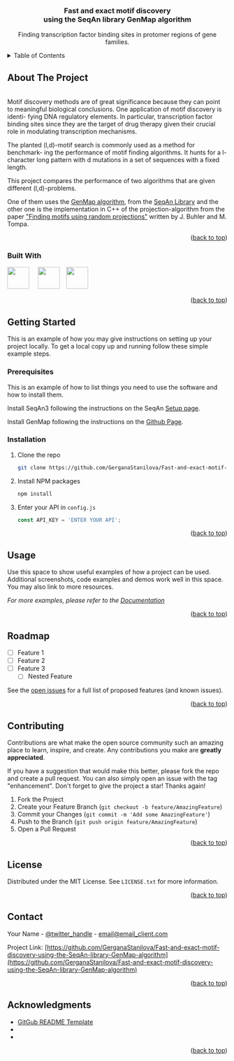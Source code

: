 <!-- Improved compatibility of back to top link: See: https://github.com/othneildrew/Best-README-Template/pull/73 -->
<a name="readme-top"></a>
<!--
*** Thanks for checking out the Best-README-Template. If you have a suggestion
*** that would make this better, please fork the repo and create a pull request
*** or simply open an issue with the tag "enhancement".
*** Don't forget to give the project a star!
*** Thanks again! Now go create something AMAZING! :D
-->



<!-- PROJECT SHIELDS -->
<!--
*** I'm using markdown "reference style" links for readability.
*** Reference links are enclosed in brackets [ ] instead of parentheses ( ).
*** See the bottom of this document for the declaration of the reference variables
*** for contributors-url, forks-url, etc. This is an optional, concise syntax you may use.
*** https://www.markdownguide.org/basic-syntax/#reference-style-links
-->


<!-- PROJECT LOGO -->
<br />
<div align="center">
  
<h3 align="center">Fast and exact motif discovery <br />using the SeqAn library GenMap algorithm</h3>
  <p align="center">
    Finding transcription factor binding sites in protomer regions of gene families.
  </p>
</div>



<!-- TABLE OF CONTENTS -->
<details>
  <summary>Table of Contents</summary>
  <ol>
    <li>
      <a href="#about-the-project">About The Project</a>
      <ul>
        <li><a href="#built-with">Built With</a></li>
      </ul>
    </li>
    <li>
      <a href="#getting-started">Getting Started</a>
      <ul>
        <li><a href="#prerequisites">Prerequisites</a></li>
        <li><a href="#installation">Installation</a></li>
      </ul>
    </li>
    <li><a href="#usage">Usage</a></li>
    <li><a href="#roadmap">Roadmap</a></li>
    <li><a href="#contributing">Contributing</a></li>
    <li><a href="#license">License</a></li>
    <li><a href="#contact">Contact</a></li>
    <li><a href="#acknowledgments">Acknowledgments</a></li>
  </ol>
</details>



<!-- ABOUT THE PROJECT -->
## About The Project
<br />
Motif discovery methods are of great significance because they can point to
meaningful biological conclusions. One application of motif discovery is identi-
fying DNA regulatory elements. In particular, transcription factor binding sites
since they are the target of drug therapy given their crucial role in modulating
transcription mechanisms.

The planted (l,d)-motif search is commonly used as a method for benchmark-
ing the performance of motif finding algorithms. It hunts for a l-character long
pattern with d mutations in a set of sequences with a fixed length.

This project compares the performance of two algorithms that are given different (l,d)-problems.

One of them uses the <a href="https://github.com/cpockrandt/genmap" target="_blank" rel="noopener noreferrer">GenMap algorithm</a>, from the <a href="https://docs.seqan.de/seqan/3-master-dev/index.html" target="_blank" rel="noopener noreferrer">SeqAn Library</a> and the other one is the implementation in C++ of the projection-algorithm from the paper 
 <a href="https://pubmed.ncbi.nlm.nih.gov/12015879/" target="_blank" rel="noopener noreferrer">"Finding motifs using random projections"</a> written by J. Buhler and M. Tompa.

<p align="right">(<a href="#readme-top">back to top</a>)</p>



### Built With

<img height="50" src="https://docs.seqan.de/seqan/3-master-dev/seqan_logo.svg" /> &nbsp;&nbsp;&nbsp;&nbsp;<img height="50" src="https://upload.wikimedia.org/wikipedia/commons/1/18/ISO_C%2B%2B_Logo.svg" /> &nbsp;&nbsp;&nbsp;<img height="50" src="https://www.vectorlogo.zone/logos/cmake/cmake-ar21.svg" />


<p align="right">(<a href="#readme-top">back to top</a>)</p>



<!-- GETTING STARTED -->
## Getting Started

This is an example of how you may give instructions on setting up your project locally.
To get a local copy up and running follow these simple example steps.

### Prerequisites

This is an example of how to list things you need to use the software and how to install them.

Install SeqAn3 following the instructions on the SeqAn <a href=" https://docs.seqan.de/seqan/3-master-dev/usergroup0.html" target="_blank" rel="noopener noreferrer">Setup page</a>.

Install GenMap following the instructions on the <a href="https://github.com/cpockrandt/genmap#installation" target="_blank" rel="noopener noreferrer">Github Page</a>.



### Installation

1. Clone the repo
   ```sh
   git clone https://github.com/GerganaStanilova/Fast-and-exact-motif-discovery-using-the-SeqAn-library-GenMap-algorithm.git
   ```
3. Install NPM packages
   ```sh
   npm install
   ```
4. Enter your API in `config.js`
   ```js
   const API_KEY = 'ENTER YOUR API';
   ```

<p align="right">(<a href="#readme-top">back to top</a>)</p>



<!-- USAGE EXAMPLES -->
## Usage

Use this space to show useful examples of how a project can be used. Additional screenshots, code examples and demos work well in this space. You may also link to more resources.

_For more examples, please refer to the [Documentation](https://example.com)_

<p align="right">(<a href="#readme-top">back to top</a>)</p>



<!-- ROADMAP -->
## Roadmap

- [ ] Feature 1
- [ ] Feature 2
- [ ] Feature 3
    - [ ] Nested Feature

See the [open issues](https://github.com/GerganaStanilova/Fast-and-exact-motif-discovery-using-the-SeqAn-library-GenMap-algorithm/issues) for a full list of proposed features (and known issues).

<p align="right">(<a href="#readme-top">back to top</a>)</p>



<!-- CONTRIBUTING -->
## Contributing

Contributions are what make the open source community such an amazing place to learn, inspire, and create. Any contributions you make are **greatly appreciated**.

If you have a suggestion that would make this better, please fork the repo and create a pull request. You can also simply open an issue with the tag "enhancement".
Don't forget to give the project a star! Thanks again!

1. Fork the Project
2. Create your Feature Branch (`git checkout -b feature/AmazingFeature`)
3. Commit your Changes (`git commit -m 'Add some AmazingFeature'`)
4. Push to the Branch (`git push origin feature/AmazingFeature`)
5. Open a Pull Request

<p align="right">(<a href="#readme-top">back to top</a>)</p>



<!-- LICENSE -->
## License

Distributed under the MIT License. See `LICENSE.txt` for more information.

<p align="right">(<a href="#readme-top">back to top</a>)</p>



<!-- CONTACT -->
## Contact

Your Name - [@twitter_handle](https://twitter.com/twitter_handle) - email@email_client.com

Project Link: [https://github.com/GerganaStanilova/Fast-and-exact-motif-discovery-using-the-SeqAn-library-GenMap-algorithm](https://github.com/GerganaStanilova/Fast-and-exact-motif-discovery-using-the-SeqAn-library-GenMap-algorithm)

<p align="right">(<a href="#readme-top">back to top</a>)</p>



<!-- ACKNOWLEDGMENTS -->
## Acknowledgments

* [GitGub README Template](https://github.com/othneildrew/Best-README-Template)
* []()
* []()

<p align="right">(<a href="#readme-top">back to top</a>)</p>



<!-- MARKDOWN LINKS & IMAGES -->
<!-- https://www.markdownguide.org/basic-syntax/#reference-style-links -->
[contributors-url]: https://github.com/GerganaStanilova/Fast-and-exact-motif-discovery-using-the-SeqAn-library-GenMap-algorithm/graphs/contributors
[forks-shield]: https://img.shields.io/github/forks/GerganaStanilova/Fast-and-exact-motif-discovery-using-the-SeqAn-library-GenMap-algorithm.svg?style=for-the-badge
[forks-url]: https://github.com/GerganaStanilova/Fast-and-exact-motif-discovery-using-the-SeqAn-library-GenMap-algorithm/network/members
[stars-shield]: https://img.shields.io/github/stars/GerganaStanilova/Fast-and-exact-motif-discovery-using-the-SeqAn-library-GenMap-algorithm.svg?style=for-the-badge
[stars-url]: https://github.com/GerganaStanilova/Fast-and-exact-motif-discovery-using-the-SeqAn-library-GenMap-algorithm/stargazers
[issues-shield]: https://img.shields.io/github/issues/GerganaStanilova/Fast-and-exact-motif-discovery-using-the-SeqAn-library-GenMap-algorithm.svg?style=for-the-badge
[issues-url]: https://github.com/GerganaStanilova/Fast-and-exact-motif-discovery-using-the-SeqAn-library-GenMap-algorithm/issues
[license-shield]: https://img.shields.io/github/license/GerganaStanilova/Fast-and-exact-motif-discovery-using-the-SeqAn-library-GenMap-algorithm.svg?style=for-the-badge
[license-url]: https://github.com/GerganaStanilova/Fast-and-exact-motif-discovery-using-the-SeqAn-library-GenMap-algorithm/blob/master/LICENSE.txt
[linkedin-shield]: https://img.shields.io/badge/-LinkedIn-black.svg?style=for-the-badge&logo=linkedin&colorB=555
[linkedin-url]: https://linkedin.com/in/linkedin_username
[product-screenshot]: images/screenshot.png
[Next.js]: https://img.shields.io/badge/next.js-000000?style=for-the-badge&logo=nextdotjs&logoColor=white
[Next-url]: https://nextjs.org/
[React.js]: https://img.shields.io/badge/React-20232A?style=for-the-badge&logo=react&logoColor=61DAFB
[React-url]: https://reactjs.org/
[Vue.js]: https://img.shields.io/badge/Vue.js-35495E?style=for-the-badge&logo=vuedotjs&logoColor=4FC08D
[Vue-url]: https://vuejs.org/
[Angular.io]: https://img.shields.io/badge/Angular-DD0031?style=for-the-badge&logo=angular&logoColor=white
[Angular-url]: https://angular.io/
[Svelte.dev]: https://img.shields.io/badge/Svelte-4A4A55?style=for-the-badge&logo=svelte&logoColor=FF3E00
[Svelte-url]: https://svelte.dev/
[Laravel.com]: https://img.shields.io/badge/Laravel-FF2D20?style=for-the-badge&logo=laravel&logoColor=white
[Laravel-url]: https://laravel.com
[Bootstrap.com]: https://img.shields.io/badge/Bootstrap-563D7C?style=for-the-badge&logo=bootstrap&logoColor=white
[Bootstrap-url]: https://getbootstrap.com
[JQuery.com]: https://img.shields.io/badge/jQuery-0769AD?style=for-the-badge&logo=jquery&logoColor=white
[JQuery-url]: https://jquery.com 
[seqan-logo]: https://docs.seqan.de/seqan/3-master-dev/seqan_logo.svg
[seqan-url]: https://docs.seqan.de/seqan/3-master-dev/index.html
[cpp-logo]: https://upload.wikimedia.org/wikipedia/commons/1/18/ISO_C%2B%2B_Logo.svg
